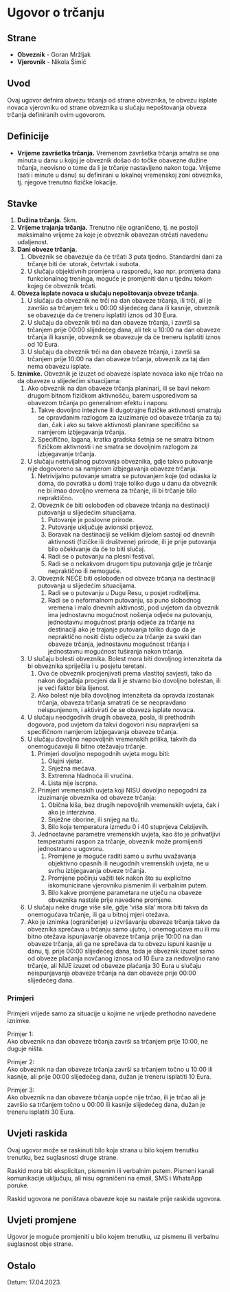 # Ugovor o trčanju

## Strane

- **Obveznik** - Goran Mržljak
- **Vjerovnik** - Nikola Šimić

## Uvod

Ovaj ugovor defnira obvezu trčanja od strane obveznika, te obvezu isplate novaca vjerovniku od strane obveznika u slučaju nepoštovanja obveza trčanja definiranih ovim ugovorom.

## Definicije

- **Vrijeme završetka trčanja.** Vremenom završetka trčanja smatra se ona minuta u danu u kojoj je obveznik došao do točke obavezne dužine trčanja, neovisno o tome da li je trčanje nastavljeno nakon toga. Vrijeme (sati i minute u danu) su definirani u lokalnoj vremenskoj zoni obveznika, tj. njegove trenutno fizičke lokacije.

## Stavke

1. **Dužina trčanja.** 5km.
2. **Vrijeme trajanja trčanja.** Trenutno nije ograničeno, tj. ne postoji maksimalno vrijeme za koje je obveznik obavezan otrčati navedenu udaljenost.
3. **Dani obveze trčanja.**
    1. Obveznik se obavezuje da će trčati 3 puta tjedno. Standardni dani za trčanje biti će: utorak, četvrtak i subota.
    2. U slučaju objektivnih promjena u rasporedu, kao npr. promjena dana funkcionalnog treninga, moguće je promjeniti dan u tjednu tokom kojeg će obveznik trčati.
4. **Obveza isplate novaca u slučaju nepoštovanja obveze trčanja.**
    1. U slučaju da obveznik ne trči na dan obaveze trčanja, ili trči, ali je završio sa trčanjem tek u 00:00 slijedećeg dana ili kasnije, obveznik se obavezuje da će treneru isplatiti iznos od 30 Eura.
    2. U slučaju da obveznik trči na dan obaveze trčanja, i završi sa trčanjem prije 00:00 slijedećeg dana, ali tek u 10:00 na dan obaveze trčanja ili kasnije, obveznik se obavezuje da će treneru isplatiti iznos od 10 Eura.
    3. U slučaju da obveznik trči na dan obaveze trčanja, i završi sa trčanjem prije 10:00 na dan obaveze trčanja, obveznik za taj dan nema obavezu isplate.
5. **Iznimke.** Obveznik je izuzet od obaveze isplate novaca iako nije trčao na da obaveze u slijedećim situacijama:
    1. Ako obveznik na dan obaveze trčanja planinari, ili se bavi nekom drugom bitnom fizičkom aktivnošću, barem usporedivom sa obavezom trčanja po generalnom efektu i naporu.
        1. Takve dovoljno intezivne ili dugotrajne fizičke aktivnosti smatraju se opravdanim razlogom za izuzimanje od obaveze trčanja za taj dan, čak i ako su takve aktivnosti planirane specifično sa namjerom izbjegavanja trčanja.
        2. Specifično, lagana, kratka gradska šetnja se ne smatra bitnom fizičkom aktivnosti i ne smatra se dovoljnim razlogom za izbjegavanje trčanja.
    2. U slučaju netrivijalnog putovanja obveznika, gdje takvo putovanje nije dogovoreno sa namjerom izbjegavanja obaveze trčanja.
        1. Netrivijalno putovanje smatra se putovanjem koje (od odaska iz doma, do povratka u dom) traje toliko dugo u danu da obveznik ne bi imao dovoljno vremena za trčanje, ili bi trčanje bilo nepraktično.
        2. Obveznik će biti oslobođen od obaveze trčanja na destinaciji putovanja u slijedećim situacijama.
           1. Putovanje je poslovne prirode.
           2. Putovanje uključuje avionski prijevoz.
           3. Boravak na destinaciji se velikim dijelom sastoji od dnevnih aktivnosti (fizičke ili društvene) prirode, ili je prije putovanja bilo očekivanje da će to biti slučaj.
           4. Radi se o putovanju na plesni festival.
           5. Radi se o nekakvom drugom tipu putovanja gdje je trčanje nepraktično ili nemoguće.
        3. Obveznik NEĆE biti oslobođen od obveze trčanja na destinaciji putovanja u slijedećim situacijama.
           1. Radi se o putovanju u Dugu Resu, u posjet roditeljima.
           2. Radi se o neformalnom putovanju, sa puno slobodnog vremena i malo dnevnih aktivnosti, pod uvjetom da obveznik ima jednostavnu mogućnost nošenja odjeće na putovanju, jednostavnu mogućnost pranja odjeće za trčanje na destinaciji ako je trajanje putovanja toliko dugo da je nepraktično nositi čistu odjeću za trčanje za svaki dan obaveze trčanja, jednostavnu mogućnost trčanja i jednostavnu mogućnost tuširanja nakon trčanja.
    3. U slučaju bolesti obveznika. Bolest mora biti dovoljnog intenziteta da bi obveznika spriječila i u posjetu teretani.
        1. Ovo će obveznik procjenjivati prema vlastitoj savjesti, tako da nakon događaja procjeni da li je stvarno bio dovoljno bolestan, ili je veći faktor bila lijenost.
        2. Ako bolest nije bila dovoljnog intenziteta da opravda izostanak trčanja, obaveza trčanja smatrati će se neopravdano neispunjenom, i aktivirati će se obaveza isplate novaca.
    4. U slučaju neodgodivih drugih obaveza, posla, ili prethodnih dogovora, pod uvjetom da takvi dogovori nisu napravljeni sa specifičnom namjerom izbjegavanja obaveze trčanja.
    5. U slučaju dovoljno nepovoljnih vremenskih prilika, takvih da onemogućavaju ili bitno otežavaju trčanje.
        1. Primjeri dovoljno nepogodnih uvjeta mogu biti:
            1. Olujni vjetar.
            2. Snježna mećava.
            3. Extremna hladnoća ili vrućina.
            4. Lista nije iscrpna.
        2. Primjeri vremenskih uvjeta koji NISU dovoljno nepogodni za izuzimanje obveznika od obaveze trčanja:
            1. Obična kiša, bez drugih nepovoljnih vremenskih uvjeta, čak i ako je interzivna.
            2. Snježne oborine, ili snijeg na tlu.
            3. Bilo koja temperatura između 0 i 40 stupnjeva Celzijevih.
        3. Jednostavne parametre vremenskih uvjeta, kao što je prihvatljivi temperaturni raspon za trčanje, obveznik može promijeniti jednostrano u ugovoru.
            1. Promjene je moguće raditi samo u svrhu uvažavanja objektivno opasnih ili neugodnih vremenskih uvjeta, ne u svrhu izbjegavanja obveze trčanja.
            2. Promjene počinju važiti tek nakon što su explicitno iskomunicirane vjerovniku pismenim ili verbalnim putem.
            3. Bilo kakve promjene parametara ne utječu na obaveze obveznika nastale prije navedene promjene.
    6. U slučaju neke druge više sile, gdje 'viša sila' mora biti takva da onemogućava trčanje, ili ga u bitnoj mjeri otežava.
    7. Ako je iznimka (ograničenje) u izvršavanju obaveze trčanja takvo da obveznika sprečava u trčanju samo ujutro, i onemogućava mu ili mu bitno otežava ispunjavanje obaveze trčanja prije 10:00 na dan obaveze trčanja, ali ga ne sprečava da tu obvezu ispuni kasnije u danu, tj. prije 00:00 slijedećeg dana, tada je obveznik izuzet samo od obveze plaćanja novčanog iznosa od 10 Eura za nedovoljno rano trčanje, ali NIJE izuzet od obaveze plaćanja 30 Eura u slučaju neispunjavanja obaveze trčanja na dan obaveze prije 00:00 slijedećeg dana.

### Primjeri

Primjeri vrijede samo za situacije u kojime ne vrijede prethodno navedene iznimke.

Primjer 1:  
Ako obveznik na dan obaveze trčanja završi sa trčanjem prije 10:00, ne duguje ništa.

Primjer 2:  
Ako obveznik na dan obaveze trčanja završi sa trčanjem točno u 10:00 ili kasnije, ali prije 00:00 slijedećeg dana, dužan je treneru isplatiti 10 Eura.

Primjer 3:  
Ako obveznik na dan obaveze trčanja uopće nije trčao, ili je trčao ali je završio sa trčanjem točno u 00:00 ili kasnije slijedećeg dana, dužan je treneru isplatiti 30 Eura.

## Uvjeti raskida

Ovaj ugovor može se raskinuti bilo koja strana u bilo kojem trenutku trenutku, bez suglasnosti druge strane.

Raskid mora biti eksplicitan, pismenim ili verbalnim putem. Pismeni kanali komunikacije uključuju, ali nisu ograničeni na email, SMS i WhatsApp poruke.

Raskid ugovora ne poništava obaveze koje su nastale prije raskida ugovora.

## Uvjeti promjene

Ugovor je moguće promjeniti u bilo kojem trenutku, uz pismenu ili verbalnu suglasnost obje strane.

## Ostalo

Datum: 17.04.2023.
